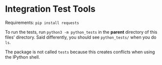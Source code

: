 # Integration Test Tools

Requirements: `pip install requests`

To run the tests, run `python3 -m python_tests` in the **parent** directory of this files' directory.
Said differently, you should see `python_tests/` when you do `ls`.

The package is not called `tests` because this creates conflicts when using the IPython shell.